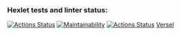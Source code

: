 ### Hexlet tests and linter status:
[![Actions Status](https://github.com/Kemononya/frontend-project-11/workflows/hexlet-check/badge.svg)](https://github.com/Kemononya/frontend-project-11/actions)
[![Maintainability](https://api.codeclimate.com/v1/badges/7431ee6bda3151b2191d/maintainability)](https://codeclimate.com/github/Kemononya/frontend-project-11/maintainability)
[![Actions Status](https://github.com/Kemononya/frontend-project-11/workflows/linter/badge.svg)](https://github.com/Kemononya/frontend-project-11/actions)
[Versel](https://frontend-project-11-kappa.vercel.app)